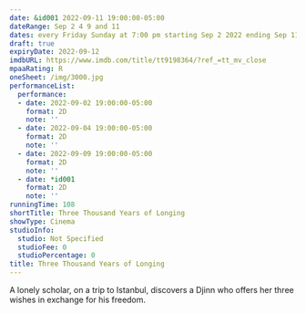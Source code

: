 ```yaml
---
date: &id001 2022-09-11 19:00:00-05:00
dateRange: Sep 2 4 9 and 11
dates: every Friday Sunday at 7:00 pm starting Sep 2 2022 ending Sep 11 2022
draft: true
expiryDate: 2022-09-12
imdbURL: https://www.imdb.com/title/tt9198364/?ref_=tt_mv_close
mpaaRating: R
oneSheet: /img/3000.jpg
performanceList:
  performance:
  - date: 2022-09-02 19:00:00-05:00
    format: 2D
    note: ''
  - date: 2022-09-04 19:00:00-05:00
    format: 2D
    note: ''
  - date: 2022-09-09 19:00:00-05:00
    format: 2D
    note: ''
  - date: *id001
    format: 2D
    note: ''
runningTime: 108
shortTitle: Three Thousand Years of Longing
showType: Cinema
studioInfo:
  studio: Not Specified
  studioFee: 0
  studioPercentage: 0
title: Three Thousand Years of Longing
---
```


A lonely scholar, on a trip to Istanbul, discovers a Djinn who offers her three wishes in exchange for his freedom.